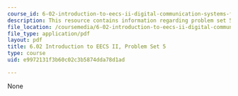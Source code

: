 ```yaml
---
course_id: 6-02-introduction-to-eecs-ii-digital-communication-systems-fall-2012
description: This resource contains information regarding problem set 5.
file_location: /coursemedia/6-02-introduction-to-eecs-ii-digital-communication-systems-fall-2012/e9972131f3b60c02c3b5874dda78d1ad_MIT6_02F12_ps5.pdf
file_type: application/pdf
layout: pdf
title: 6.02 Introduction to EECS II, Problem Set 5
type: course
uid: e9972131f3b60c02c3b5874dda78d1ad

---
```

None